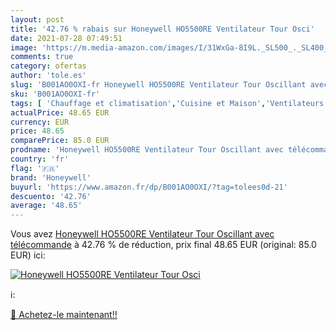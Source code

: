 ```yaml
---
layout: post
title: '42.76 % rabais sur Honeywell HO5500RE Ventilateur Tour Osci'
date: 2021-07-28 07:49:51
image: 'https://m.media-amazon.com/images/I/31WxGa-8I9L._SL500_._SL400_.jpg'
comments: true
category: ofertas
author: 'tole.es'
slug: 'B001AO0OXI-fr Honeywell HO5500RE Ventilateur Tour Oscillant avec...'
sku: 'B001AO0OXI-fr'
tags: [ 'Chauffage et climatisation','Cuisine et Maison','Ventilateurs','Ventilateurs colonne','honeywell', ]
actualPrice: 48.65 EUR
currency: EUR
price: 48.65
comparePrice: 85.0 EUR
prodname: 'Honeywell HO5500RE Ventilateur Tour Oscillant avec télécommande'
country: 'fr'
flag: '🇫🇷'
brand: 'Honeywell'
buyurl: 'https://www.amazon.fr/dp/B001AO0OXI/?tag=tolees0d-21'
descuento: '42.76'
average: '48.65'
---
```


Vous avez [Honeywell HO5500RE Ventilateur Tour Oscillant avec télécommande](https://www.amazon.fr/dp/B001AO0OXI/?tag=tolees0d-21)  à  42.76 % de réduction, prix final  48.65 EUR (original: 85.0 EUR) ici:

[![Honeywell HO5500RE Ventilateur Tour Osci](https://m.media-amazon.com/images/I/31WxGa-8I9L._SL500_._SL400_.jpg)](https://www.amazon.fr/dp/B001AO0OXI/?tag=tolees0d-21)

ℹ️:


[🛒 Achetez-le maintenant!!](https://www.amazon.fr/dp/B001AO0OXI/?tag=tolees0d-21)
